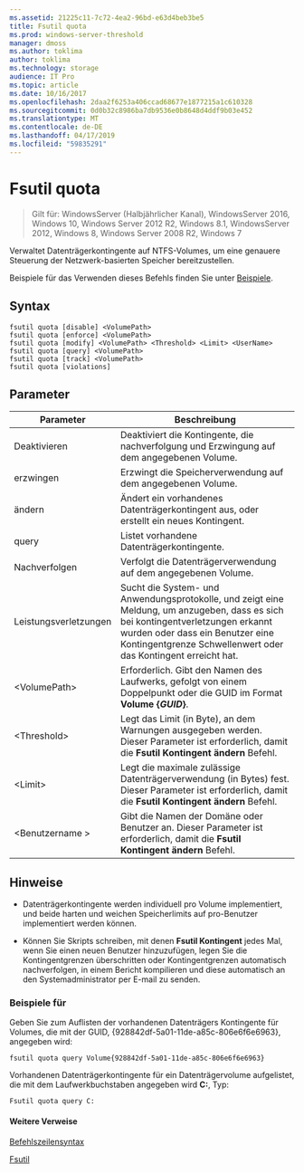 ```yaml
---
ms.assetid: 21225c11-7c72-4ea2-96bd-e63d4beb3be5
title: Fsutil quota
ms.prod: windows-server-threshold
manager: dmoss
ms.author: toklima
author: toklima
ms.technology: storage
audience: IT Pro
ms.topic: article
ms.date: 10/16/2017
ms.openlocfilehash: 2daa2f6253a406ccad68677e1877215a1c610328
ms.sourcegitcommit: 0d0b32c8986ba7db9536e0b8648d4ddf9b03e452
ms.translationtype: MT
ms.contentlocale: de-DE
ms.lasthandoff: 04/17/2019
ms.locfileid: "59835291"
---
```

# <a name="fsutil-quota"></a>Fsutil quota
>Gilt für: WindowsServer (Halbjährlicher Kanal), WindowsServer 2016, Windows 10, Windows Server 2012 R2, Windows 8.1, WindowsServer 2012, Windows 8, Windows Server 2008 R2, Windows 7

Verwaltet Datenträgerkontingente auf NTFS-Volumes, um eine genauere Steuerung der Netzwerk-basierten Speicher bereitzustellen.

Beispiele für das Verwenden dieses Befehls finden Sie unter [Beispiele](#BKMK_examples).

## <a name="syntax"></a>Syntax

```
fsutil quota [disable] <VolumePath>
fsutil quota [enforce] <VolumePath>
fsutil quota [modify] <VolumePath> <Threshold> <Limit> <UserName>
fsutil quota [query] <VolumePath>
fsutil quota [track] <VolumePath>
fsutil quota [violations]
```

## <a name="parameters"></a>Parameter

|Parameter|Beschreibung|
|-------------|---------------|
|Deaktivieren|Deaktiviert die Kontingente, die nachverfolgung und Erzwingung auf dem angegebenen Volume.|
|erzwingen|Erzwingt die Speicherverwendung auf dem angegebenen Volume.|
|ändern|Ändert ein vorhandenes Datenträgerkontingent aus, oder erstellt ein neues Kontingent.|
|query|Listet vorhandene Datenträgerkontingente.|
|Nachverfolgen|Verfolgt die Datenträgerverwendung auf dem angegebenen Volume.|
|Leistungsverletzungen|Sucht die System- und Anwendungsprotokolle, und zeigt eine Meldung, um anzugeben, dass es sich bei kontingentverletzungen erkannt wurden oder dass ein Benutzer eine Kontingentgrenze Schwellenwert oder das Kontingent erreicht hat.|
|\<VolumePath>|Erforderlich. Gibt den Namen des Laufwerks, gefolgt von einem Doppelpunkt oder die GUID im Format **Volume {***GUID***}**.|
|\<Threshold>|Legt das Limit (in Byte), an dem Warnungen ausgegeben werden. Dieser Parameter ist erforderlich, damit die **Fsutil Kontingent ändern** Befehl.|
|\<Limit>|Legt die maximale zulässige Datenträgerverwendung (in Bytes) fest. Dieser Parameter ist erforderlich, damit die **Fsutil Kontingent ändern** Befehl.|
|\<Benutzername >|Gibt die Namen der Domäne oder Benutzer an. Dieser Parameter ist erforderlich, damit die **Fsutil Kontingent ändern** Befehl.|

## <a name="remarks"></a>Hinweise

-   Datenträgerkontingente werden individuell pro Volume implementiert, und beide harten und weichen Speicherlimits auf pro-Benutzer implementiert werden können.

-   Können Sie Skripts schreiben, mit denen **Fsutil Kontingent** jedes Mal, wenn Sie einen neuen Benutzer hinzuzufügen, legen Sie die Kontingentgrenzen überschritten oder Kontingentgrenzen automatisch nachverfolgen, in einem Bericht kompilieren und diese automatisch an den Systemadministrator per E-mail zu senden.

### <a name="BKMK_examples"></a>Beispiele für
Geben Sie zum Auflisten der vorhandenen Datenträgers Kontingente für Volumes, die mit der GUID, {928842df-5a01-11de-a85c-806e6f6e6963}, angegeben wird:

```
fsutil quota query Volume{928842df-5a01-11de-a85c-806e6f6e6963}
```

Vorhandenen Datenträgerkontingente für ein Datenträgervolume aufgelistet, die mit dem Laufwerkbuchstaben angegeben wird **C:**, Typ:

```
Fsutil quota query C:
```

#### <a name="additional-references"></a>Weitere Verweise
[Befehlszeilensyntax](Command-Line-Syntax-Key.md)

[Fsutil](Fsutil.md)


